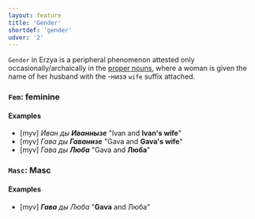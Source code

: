 ```yaml
---
layout: feature
title: 'Gender'
shortdef: 'gender'
udver: '2'
---
```


`Gender` in Erzya is a peripheral phenomenon attested only occasionally/archaically in the [proper nouns](myv-pos/PROPN), where a woman is given the name of her husband with the -низэ `wife` suffix attached.

### <a name="Fem">`Fem`</a>: feminine

#### Examples

* [myv] _Иван ды <b>Иваннызе</b>_ "Ivan and <b>Ivan's wife</b>"
* [myv] _Гава ды <b>Гаванизе</b>_ "Gava and <b>Gava's wife</b>"
* [myv] _Гава ды <b>Люба</b>_ "Gava and <b>Люба</b>"

### <a name="Masc">`Masc`</a>: Masc

#### Examples

* [myv] _<b>Гава</b> ды Люба_ "<b>Gava</b> and Люба"


<!-- Interlanguage links updated St lis 3 20:58:21 CET 2021 -->
